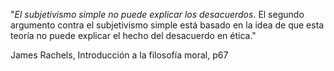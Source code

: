 "_El subjetivismo simple no puede explicar los desacuerdos_. El segundo argumento contra el subjetivismo simple está basado en la idea de que esta teoría no puede explicar el hecho del desacuerdo en ética."

James Rachels, Introducción a la filosofía moral, p67
